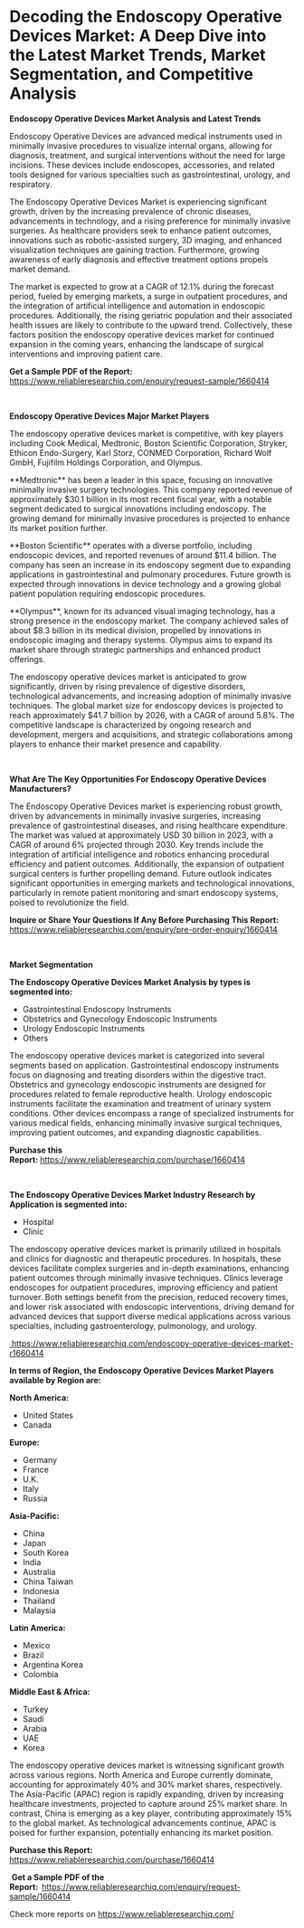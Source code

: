 <p><h1>Decoding the Endoscopy Operative Devices Market: A Deep Dive into the Latest Market Trends, Market Segmentation, and Competitive Analysis</h1></p><p><strong>Endoscopy Operative Devices Market Analysis and Latest Trends</strong></p>
<p><p>Endoscopy Operative Devices are advanced medical instruments used in minimally invasive procedures to visualize internal organs, allowing for diagnosis, treatment, and surgical interventions without the need for large incisions. These devices include endoscopes, accessories, and related tools designed for various specialties such as gastrointestinal, urology, and respiratory.</p><p>The Endoscopy Operative Devices Market is experiencing significant growth, driven by the increasing prevalence of chronic diseases, advancements in technology, and a rising preference for minimally invasive surgeries. As healthcare providers seek to enhance patient outcomes, innovations such as robotic-assisted surgery, 3D imaging, and enhanced visualization techniques are gaining traction. Furthermore, growing awareness of early diagnosis and effective treatment options propels market demand.</p><p>The market is expected to grow at a CAGR of 12.1% during the forecast period, fueled by emerging markets, a surge in outpatient procedures, and the integration of artificial intelligence and automation in endoscopic procedures. Additionally, the rising geriatric population and their associated health issues are likely to contribute to the upward trend. Collectively, these factors position the endoscopy operative devices market for continued expansion in the coming years, enhancing the landscape of surgical interventions and improving patient care.</p></p>
<p><strong>Get a Sample PDF of the Report:&nbsp;</strong> <a href="https://www.reliableresearchiq.com/enquiry/request-sample/1660414?utm_campaign=2186&utm_medium=2&utm_source=Github&utm_content=ia&utm_term=03032025&utm_id=endoscopy-operative-devices">https://www.reliableresearchiq.com/enquiry/request-sample/1660414</a></p>
<p>&nbsp;</p>
<p><strong>Endoscopy Operative Devices Major Market Players</strong></p>
<p><p>The endoscopy operative devices market is competitive, with key players including Cook Medical, Medtronic, Boston Scientific Corporation, Stryker, Ethicon Endo-Surgery, Karl Storz, CONMED Corporation, Richard Wolf GmbH, Fujifilm Holdings Corporation, and Olympus. </p><p>**Medtronic** has been a leader in this space, focusing on innovative minimally invasive surgery technologies. This company reported revenue of approximately $30.1 billion in its most recent fiscal year, with a notable segment dedicated to surgical innovations including endoscopy. The growing demand for minimally invasive procedures is projected to enhance its market position further. </p><p>**Boston Scientific** operates with a diverse portfolio, including endoscopic devices, and reported revenues of around $11.4 billion. The company has seen an increase in its endoscopy segment due to expanding applications in gastrointestinal and pulmonary procedures. Future growth is expected through innovations in device technology and a growing global patient population requiring endoscopic procedures.</p><p>**Olympus**, known for its advanced visual imaging technology, has a strong presence in the endoscopy market. The company achieved sales of about $8.3 billion in its medical division, propelled by innovations in endoscopic imaging and therapy systems. Olympus aims to expand its market share through strategic partnerships and enhanced product offerings.</p><p>The endoscopy operative devices market is anticipated to grow significantly, driven by rising prevalence of digestive disorders, technological advancements, and increasing adoption of minimally invasive techniques. The global market size for endoscopy devices is projected to reach approximately $41.7 billion by 2026, with a CAGR of around 5.8%. The competitive landscape is characterized by ongoing research and development, mergers and acquisitions, and strategic collaborations among players to enhance their market presence and capability.</p></p>
<p>&nbsp;</p>
<p><strong>What Are The Key Opportunities For Endoscopy Operative Devices Manufacturers?</strong></p>
<p><p>The Endoscopy Operative Devices market is experiencing robust growth, driven by advancements in minimally invasive surgeries, increasing prevalence of gastrointestinal diseases, and rising healthcare expenditure. The market was valued at approximately USD 30 billion in 2023, with a CAGR of around 6% projected through 2030. Key trends include the integration of artificial intelligence and robotics enhancing procedural efficiency and patient outcomes. Additionally, the expansion of outpatient surgical centers is further propelling demand. Future outlook indicates significant opportunities in emerging markets and technological innovations, particularly in remote patient monitoring and smart endoscopy systems, poised to revolutionize the field.</p></p>
<p><strong>Inquire or Share Your Questions If Any Before Purchasing This Report:</strong> <a href="https://www.reliableresearchiq.com/enquiry/pre-order-enquiry/1660414?utm_campaign=2186&utm_medium=2&utm_source=Github&utm_content=ia&utm_term=03032025&utm_id=endoscopy-operative-devices">https://www.reliableresearchiq.com/enquiry/pre-order-enquiry/1660414</a></p>
<p>&nbsp;</p>
<p><strong>Market Segmentation</strong></p>
<p><strong>The Endoscopy Operative Devices Market Analysis by types is segmented into:</strong></p>
<p><ul><li>Gastrointestinal Endoscopy Instruments</li><li>Obstetrics and Gynecology Endoscopic Instruments</li><li>Urology Endoscopic Instruments</li><li>Others</li></ul></p>
<p><p>The endoscopy operative devices market is categorized into several segments based on application. Gastrointestinal endoscopy instruments focus on diagnosing and treating disorders within the digestive tract. Obstetrics and gynecology endoscopic instruments are designed for procedures related to female reproductive health. Urology endoscopic instruments facilitate the examination and treatment of urinary system conditions. Other devices encompass a range of specialized instruments for various medical fields, enhancing minimally invasive surgical techniques, improving patient outcomes, and expanding diagnostic capabilities.</p></p>
<p><strong>Purchase this Report:&nbsp;</strong><a href="https://www.reliableresearchiq.com/purchase/1660414?utm_campaign=2186&utm_medium=2&utm_source=Github&utm_content=ia&utm_term=03032025&utm_id=endoscopy-operative-devices">https://www.reliableresearchiq.com/purchase/1660414</a></p>
<p>&nbsp;</p>
<p><strong>The Endoscopy Operative Devices Market Industry Research by Application is segmented into:</strong></p>
<p><ul><li>Hospital</li><li>Clinic</li></ul></p>
<p><p>The endoscopy operative devices market is primarily utilized in hospitals and clinics for diagnostic and therapeutic procedures. In hospitals, these devices facilitate complex surgeries and in-depth examinations, enhancing patient outcomes through minimally invasive techniques. Clinics leverage endoscopes for outpatient procedures, improving efficiency and patient turnover. Both settings benefit from the precision, reduced recovery times, and lower risk associated with endoscopic interventions, driving demand for advanced devices that support diverse medical applications across various specialties, including gastroenterology, pulmonology, and urology.</p></p>
<p><a href="https://www.reliableresearchiq.com/endoscopy-operative-devices-market-r1660414?utm_campaign=2186&utm_medium=2&utm_source=Github&utm_content=ia&utm_term=03032025&utm_id=endoscopy-operative-devices">&nbsp;https://www.reliableresearchiq.com/endoscopy-operative-devices-market-r1660414</a></p>
<p><strong>In terms of Region, the Endoscopy Operative Devices Market Players available by Region are:</strong></p>
<p>
    <p> <strong> North America: </strong>
        <ul>
            <li>United States</li>
            <li>Canada</li>
        </ul>
        </p> 
    <p> <strong> Europe: </strong>
        <ul>
            <li>Germany</li>
            <li>France</li>
            <li>U.K.</li>
            <li>Italy</li>
            <li>Russia</li>
        </ul>
        </p> 
    <p> <strong> Asia-Pacific: </strong>
        <ul>
            <li>China</li>
            <li>Japan</li>
            <li>South Korea</li>
            <li>India</li>
            <li>Australia</li>
            <li>China Taiwan</li>
            <li>Indonesia</li>
            <li>Thailand</li>
            <li>Malaysia</li>
        </ul>
        </p> 
    <p> <strong> Latin America: </strong>
        <ul>
            <li>Mexico</li>
            <li>Brazil</li>
            <li>Argentina Korea</li>
            <li>Colombia</li>
        </ul>
        </p> 
    <p> <strong> Middle East & Africa: </strong>
        <ul>
            <li>Turkey</li>
            <li>Saudi</li>
            <li>Arabia</li>
            <li>UAE</li>
            <li>Korea</li>
        </ul>
    </p>
    </p>
<p><p>The endoscopy operative devices market is witnessing significant growth across various regions. North America and Europe currently dominate, accounting for approximately 40% and 30% market shares, respectively. The Asia-Pacific (APAC) region is rapidly expanding, driven by increasing healthcare investments, projected to capture around 25% market share. In contrast, China is emerging as a key player, contributing approximately 15% to the global market. As technological advancements continue, APAC is poised for further expansion, potentially enhancing its market position.</p></p>
<p><strong>Purchase this Report: </strong><a href="https://www.reliableresearchiq.com/purchase/1660414?utm_campaign=2186&utm_medium=2&utm_source=Github&utm_content=ia&utm_term=03032025&utm_id=endoscopy-operative-devices">https://www.reliableresearchiq.com/purchase/1660414</a></p>
<p>&nbsp;<strong>Get a Sample PDF of the Report:&nbsp;&nbsp;</strong><a href="https://www.reliableresearchiq.com/enquiry/request-sample/1660414?utm_campaign=2186&utm_medium=2&utm_source=Github&utm_content=ia&utm_term=03032025&utm_id=endoscopy-operative-devices">https://www.reliableresearchiq.com/enquiry/request-sample/1660414</a></p>
<p><strong></strong></p>
<p>Check more reports on <a href="https://www.reliableresearchiq.com/?utm_campaign=2186&utm_medium=2&utm_source=Github&utm_content=ia&utm_term=03032025&utm_id=endoscopy-operative-devices">https://www.reliableresearchiq.com/</a></p>